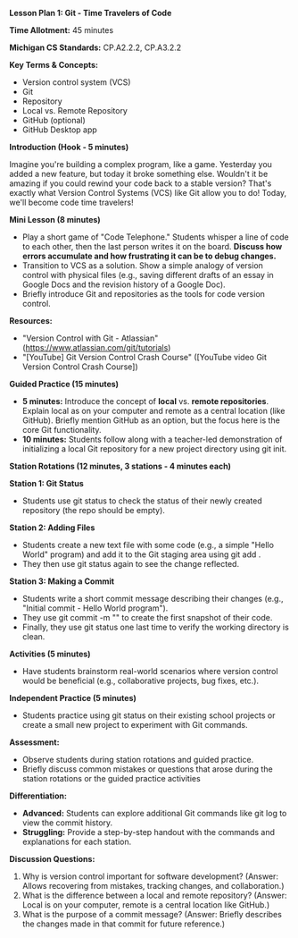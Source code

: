 ﻿**Lesson Plan 1: Git - Time Travelers of Code**

**Time Allotment:** 45 minutes

**Michigan CS Standards:** CP.A2.2.2, CP.A3.2.2

**Key Terms & Concepts:**

- Version control system (VCS)
- Git
- Repository
- Local vs. Remote Repository
- GitHub (optional)
- GitHub Desktop app

**Introduction (Hook - 5 minutes)**

Imagine you're building a complex program, like a game. Yesterday you added a new feature, but today it broke something else. Wouldn't it be amazing if you could rewind your code back to a stable version? That's exactly what Version Control Systems (VCS) like Git allow you to do! Today, we'll become code time travelers!

**Mini Lesson (8 minutes)**

- Play a short game of "Code Telephone." Students whisper a line of code to each other, then the last person writes it on the board. **Discuss how errors accumulate and how frustrating it can be to debug changes.**
- Transition to VCS as a solution. Show a simple analogy of version control with physical files (e.g., saving different drafts of an essay in Google Docs and the revision history of a Google Doc).
- Briefly introduce Git and repositories as the tools for code version control.

**Resources:**

- "Version Control with Git - Atlassian" (<https://www.atlassian.com/git/tutorials>)
- "[YouTube] Git Version Control Crash Course" ([YouTube video Git Version Control Crash Course])

**Guided Practice (15 minutes)**

- **5 minutes:** Introduce the concept of **local** vs. **remote repositories**. Explain local as on your computer and remote as a central location (like GitHub). Briefly mention GitHub as an option, but the focus here is the core Git functionality.
- **10 minutes:** Students follow along with a teacher-led demonstration of initializing a local Git repository for a new project directory using git init.

**Station Rotations (12 minutes, 3 stations - 4 minutes each)**

**Station 1: Git Status**

- Students use git status to check the status of their newly created repository (the repo should be empty).

**Station 2: Adding Files**

- Students create a new text file with some code (e.g., a simple "Hello World" program) and add it to the Git staging area using git add <filename>.
- They then use git status again to see the change reflected.

**Station 3: Making a Commit**

- Students write a short commit message describing their changes (e.g., "Initial commit - Hello World program").
- They use git commit -m "<message>" to create the first snapshot of their code.
- Finally, they use git status one last time to verify the working directory is clean.

**Activities (5 minutes)**

- Have students brainstorm real-world scenarios where version control would be beneficial (e.g., collaborative projects, bug fixes, etc.).

**Independent Practice (5 minutes)**

- Students practice using git status on their existing school projects or create a small new project to experiment with Git commands.

**Assessment:**

- Observe students during station rotations and guided practice.
- Briefly discuss common mistakes or questions that arose during the station rotations or the guided practice activities

**Differentiation:**

- **Advanced:** Students can explore additional Git commands like git log to view the commit history.
- **Struggling:** Provide a step-by-step handout with the commands and explanations for each station.

**Discussion Questions:**

1. Why is version control important for software development? (Answer: Allows recovering from mistakes, tracking changes, and collaboration.)
1. What is the difference between a local and remote repository? (Answer: Local is on your computer, remote is a central location like GitHub.)
1. What is the purpose of a commit message? (Answer: Briefly describes the changes made in that commit for future reference.)


